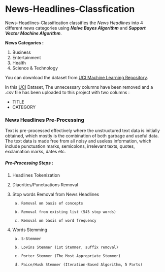 # News-Headlines-Classfication

News-Headlines-Classification classifies the *News Headlines* into 4 different news categories using ***Naive Bayes Algorithm*** and ***Support Vector Machine Algorithm***.

**News Categories :**
1. Business
1. Entertainment
1. Health
1. Science & Technology

You can download the dataset from [UCI Machine Learning Repository](https://archive.ics.uci.edu/ml/datasets/News+Aggregator).

In this [UCI](https://archive.ics.uci.edu/ml/index.php) Dataset, The unnecessary columns have been removed and a *.csv* file has been uploaded to this project with two columns :

- TITLE
- CATEGORY



### News Headlines Pre-Processing
Text is pre-processed effectively where the unstructured text data is initially obtained, which mostly is the combination of both garbage and useful data. The text data is made free from all noisy and useless information, which include punctuation marks, semicolons, irrelevant texts, quotes, exclamation marks, dates etc.

##### Pre-Processing Steps :
1. Headlines Tokenization
1. Diacritics/Punctuations Removal
1. Stop words Removal from News Headlines

        a. Removal on basis of concepts
    
        b. Removal from existing list (545 stop words)
    
        c. Removal on basis of word frequency
1. Words Stemming

        a. S-Stemmer
    
        b. Lovins Stemmer (1st Stemmer, suffix removal)
    
        c. Porter Stemmer (The Most Appropriate Stemmer)
    
        d. Paice/Husk Stemmer (Iteration-Based Algorithm, 5 Parts)
